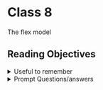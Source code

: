 # Class 8

The flex model
## Reading Objectives

<details markdown="block"><summary>Useful to remember</summary>

![Alt text](https://developer.mozilla.org/en-US/docs/Learn/CSS/CSS_layout/Flexbox/flex_terms.png)

> From mozilla documentation

#### Columns or Rows

Flex-direction default set to row, but can be changed to column flex-direction: column

#### Wrapping

![Alt text](https://developer.mozilla.org/en-US/docs/Learn/CSS/CSS_layout/Flexbox/flexbox-example3.png)

Sometimes our flexbox can overflow their container and break the layout--like this issue in our cookiestand website when we implemented the input boxes.

![](images/Screenshot_2023-02-18 19.22.08_SpMdwA.png)



</details>

<details markdown="block"><summary>Prompt Questions/answers</summary>


Reading
Learn CSS - Flexbox

### 1. Flexbox is designed for one-dimensional content. Explain what this means.



### 2. Explain the difference between the main axis and cross axis.



### 3. How can using certain properties of flexbox negatively impact accessibility?




CSS Layout - Flexbox

Read up to “Flex-Flow Shorthand”

### 4. What are some advantages of using flexbox over float?



### 5. How does this topic connect with your long term goals?


</details>